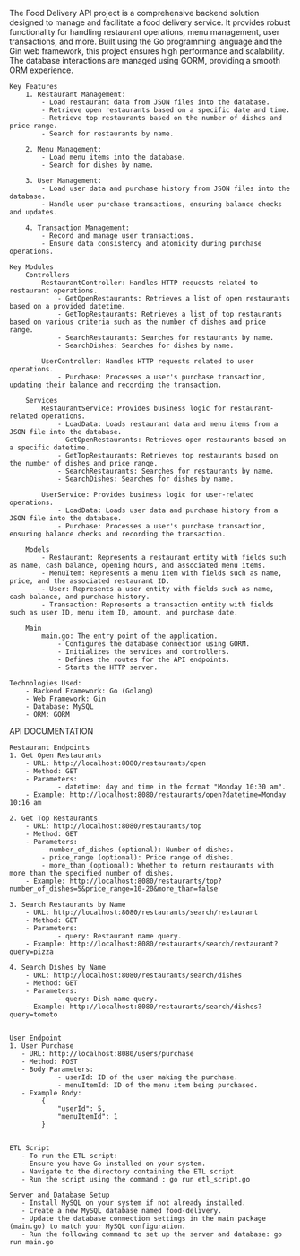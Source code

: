 The Food Delivery API project is a comprehensive backend solution designed to manage and facilitate a food delivery service. It provides robust functionality for handling restaurant operations, menu management, user transactions, and more. Built using the Go programming language and the Gin web framework, this project ensures high performance and scalability. The database interactions are managed using GORM, providing a smooth ORM experience.

    Key Features
        1. Restaurant Management:
            - Load restaurant data from JSON files into the database.
            - Retrieve open restaurants based on a specific date and time.
            - Retrieve top restaurants based on the number of dishes and price range.
            - Search for restaurants by name.

        2. Menu Management:
            - Load menu items into the database.
            - Search for dishes by name.

        3. User Management:
            - Load user data and purchase history from JSON files into the database.
            - Handle user purchase transactions, ensuring balance checks and updates.

        4. Transaction Management:
            - Record and manage user transactions.
            - Ensure data consistency and atomicity during purchase operations.

    Key Modules
        Controllers
            RestaurantController: Handles HTTP requests related to restaurant operations.
                - GetOpenRestaurants: Retrieves a list of open restaurants based on a provided datetime.
                - GetTopRestaurants: Retrieves a list of top restaurants based on various criteria such as the number of dishes and price range.
                - SearchRestaurants: Searches for restaurants by name.
                - SearchDishes: Searches for dishes by name.

            UserController: Handles HTTP requests related to user operations.
                - Purchase: Processes a user's purchase transaction, updating their balance and recording the transaction.

        Services
            RestaurantService: Provides business logic for restaurant-related operations.
                - LoadData: Loads restaurant data and menu items from a JSON file into the database.
                - GetOpenRestaurants: Retrieves open restaurants based on a specific datetime.
                - GetTopRestaurants: Retrieves top restaurants based on the number of dishes and price range.
                - SearchRestaurants: Searches for restaurants by name.
                - SearchDishes: Searches for dishes by name.

            UserService: Provides business logic for user-related operations.
                - LoadData: Loads user data and purchase history from a JSON file into the database.
                - Purchase: Processes a user's purchase transaction, ensuring balance checks and recording the transaction.

        Models
            - Restaurant: Represents a restaurant entity with fields such as name, cash balance, opening hours, and associated menu items.
            - MenuItem: Represents a menu item with fields such as name, price, and the associated restaurant ID.
            - User: Represents a user entity with fields such as name, cash balance, and purchase history.
            - Transaction: Represents a transaction entity with fields such as user ID, menu item ID, amount, and purchase date.

        Main
            main.go: The entry point of the application.
                - Configures the database connection using GORM.
                - Initializes the services and controllers.
                - Defines the routes for the API endpoints.
                - Starts the HTTP server.
        
    Technologies Used:
        - Backend Framework: Go (Golang)
        - Web Framework: Gin
        - Database: MySQL
        - ORM: GORM


API DOCUMENTATION

    Restaurant Endpoints
    1. Get Open Restaurants
        - URL: http://localhost:8080/restaurants/open
        - Method: GET
        - Parameters:
                - datetime: day and time in the format "Monday 10:30 am".
        - Example: http://localhost:8080/restaurants/open?datetime=Monday 10:16 am
    
    2. Get Top Restaurants
        - URL: http://localhost:8080/restaurants/top
        - Method: GET
        - Parameters:
            - number_of_dishes (optional): Number of dishes.
            - price_range (optional): Price range of dishes.
            - more_than (optional): Whether to return restaurants with more than the specified number of dishes.
        - Example: http://localhost:8080/restaurants/top?number_of_dishes=5&price_range=10-20&more_than=false 

    3. Search Restaurants by Name
        - URL: http://localhost:8080/restaurants/search/restaurant
        - Method: GET
        - Parameters:
                - query: Restaurant name query.
        - Example: http://localhost:8080/restaurants/search/restaurant?query=pizza
        
    4. Search Dishes by Name
        - URL: http://localhost:8080/restaurants/search/dishes
        - Method: GET
        - Parameters:
                - query: Dish name query.
        - Example: http://localhost:8080/restaurants/search/dishes?query=tometo


    User Endpoint
    1. User Purchase
       - URL: http://localhost:8080/users/purchase
       - Method: POST
       - Body Parameters:
                - userId: ID of the user making the purchase.
                - menuItemId: ID of the menu item being purchased.
       - Example Body:
            {
  		        "userId": 5,
   		        "menuItemId": 1
            }


    ETL Script
       - To run the ETL script:
       - Ensure you have Go installed on your system.
       - Navigate to the directory containing the ETL script.
       - Run the script using the command : go run etl_script.go

    Server and Database Setup
       - Install MySQL on your system if not already installed.
       - Create a new MySQL database named food-delivery.
       - Update the database connection settings in the main package (main.go) to match your MySQL configuration.
       - Run the following command to set up the server and database: go run main.go
